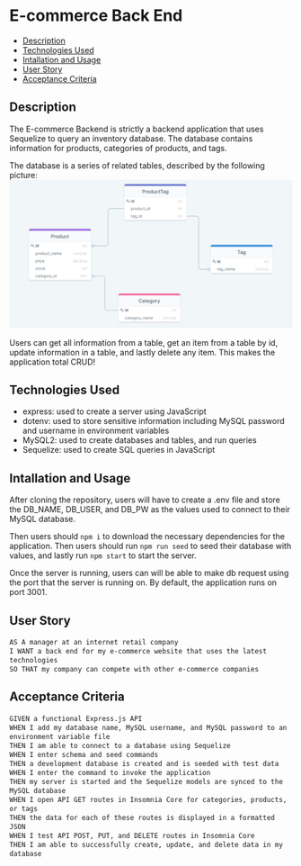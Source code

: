 # E-commerce Back End <!-- omit in toc -->
- [Description](#description)
- [Technologies Used](#technologies-used)
- [Intallation and Usage](#intallation-and-usage)
- [User Story](#user-story)
- [Acceptance Criteria](#acceptance-criteria)
## Description
The E-commerce Backend is strictly a backend application that uses Sequelize to query an inventory database. The database contains information for products, categories of products, and tags.

The database is a series of related tables, described by the following picture:
![relational table flowchart](assets/database-map.PNG)

Users can get all information from a table, get an item from a table by id, update information in a table, and lastly delete any item. This makes the application total CRUD!
## Technologies Used
- express: used to create a server using JavaScript
- dotenv: used to store sensitive information including MySQL password and username in environment variables
- MySQL2: used to create databases and tables, and run queries
- Sequelize: used to create SQL queries in JavaScript
## Intallation and Usage
After cloning the repository, users will have to create a .env file and store the DB_NAME, DB_USER, and DB_PW as the values used to connect to their MySQL database.

Then users should `npm i` to download the necessary dependencies for the application. Then users should run `npm run seed` to seed their database with values, and lastly run `npm start` to start the server.

Once the server is running, users can will be able to make db request using the port that the server is running on. By default, the application runs on port 3001.
## User Story
```
AS A manager at an internet retail company
I WANT a back end for my e-commerce website that uses the latest technologies
SO THAT my company can compete with other e-commerce companies
```
## Acceptance Criteria
```
GIVEN a functional Express.js API
WHEN I add my database name, MySQL username, and MySQL password to an environment variable file
THEN I am able to connect to a database using Sequelize
WHEN I enter schema and seed commands
THEN a development database is created and is seeded with test data
WHEN I enter the command to invoke the application
THEN my server is started and the Sequelize models are synced to the MySQL database
WHEN I open API GET routes in Insomnia Core for categories, products, or tags
THEN the data for each of these routes is displayed in a formatted JSON
WHEN I test API POST, PUT, and DELETE routes in Insomnia Core
THEN I am able to successfully create, update, and delete data in my database
```